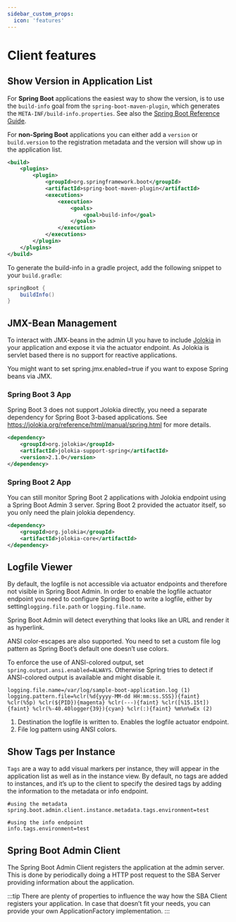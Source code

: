 ```yaml
---
sidebar_custom_props:
  icon: 'features'
---
```


# Client features

## Show Version in Application List

For **Spring Boot** applications the easiest way to show the version, is to use the `build-info` goal from the `spring-boot-maven-plugin`, which generates the `META-INF/build-info.properties`. See also the [Spring Boot Reference Guide](http://docs.spring.io/spring-boot/docs/current-SNAPSHOT/reference/htmlsingle/#howto-build-info).

For **non-Spring Boot** applications you can either add a `version` or `build.version` to the registration metadata and the version will show up in the application list.

```xml title="pom.xml"
<build>
    <plugins>
        <plugin>
            <groupId>org.springframework.boot</groupId>
            <artifactId>spring-boot-maven-plugin</artifactId>
            <executions>
                <execution>
                    <goals>
                        <goal>build-info</goal>
                    </goals>
                </execution>
            </executions>
        </plugin>
    </plugins>
</build>
```

To generate the build-info in a gradle project, add the following snippet to your `build.gradle`:

```groovy title="build.gradle"
springBoot {
    buildInfo()
}
```

## JMX-Bean Management

To interact with JMX-beans in the admin UI you have to include [Jolokia](https://jolokia.org/) in your application and
expose it via the actuator endpoint. As Jolokia is servlet based there is no support for reactive applications.

You might want to set spring.jmx.enabled=true if you want to expose Spring beans via JMX.

### Spring Boot 3 App

Spring Boot 3 does not support Jolokia directly, you need a separate dependency for Spring Boot 3-based applications.
See https://jolokia.org/reference/html/manual/spring.html for more details.

```xml title="pom.xml"
<dependency>
    <groupId>org.jolokia</groupId>
    <artifactId>jolokia-support-spring</artifactId>
    <version>2.1.0</version>
</dependency>
```

### Spring Boot 2 App

You can still monitor Spring Boot 2 applications with Jolokia endpoint using a Spring Boot Admin 3 server. Spring Boot 2
provided the actuator itself, so you only need the plain jolokia dependency.

```xml title="pom.xml"
<dependency>
    <groupId>org.jolokia</groupId>
    <artifactId>jolokia-core</artifactId>
</dependency>
```

## Logfile Viewer

By default, the logfile is not accessible via actuator endpoints and therefore not visible in Spring Boot Admin. In order to enable the logfile actuator endpoint you need to configure Spring Boot to write a logfile, either by setting`logging.file.path` or `logging.file.name`.

Spring Boot Admin will detect everything that looks like an URL and render it as hyperlink.

ANSI color-escapes are also supported. You need to set a custom file log pattern as Spring Boot’s default one doesn’t use colors.

To enforce the use of ANSI-colored output, set `spring.output.ansi.enabled=ALWAYS`. Otherwise Spring tries to detect if ANSI-colored output is available and might disable it.

```properties title="application.properties"
logging.file.name=/var/log/sample-boot-application.log (1)
logging.pattern.file=%clr(%d{yyyy-MM-dd HH:mm:ss.SSS}){faint} %clr(%5p) %clr(${PID}){magenta} %clr(---){faint} %clr([%15.15t]){faint} %clr(%-40.40logger{39}){cyan} %clr(:){faint} %m%n%wEx (2)
```

1. Destination the logfile is written to. Enables the logfile actuator endpoint.
2. File log pattern using ANSI colors.

## Show Tags per Instance

`Tags` are a way to add visual markers per instance, they will appear in the application list as well as in the instance view. By default, no tags are added to instances, and it’s up to the client to specify the desired tags by adding the information to the metadata or info endpoint.

```properties title="application.properties"
#using the metadata
spring.boot.admin.client.instance.metadata.tags.environment=test

#using the info endpoint
info.tags.environment=test
```

## Spring Boot Admin Client

The Spring Boot Admin Client registers the application at the admin server. This is done by periodically doing a HTTP post request to the SBA Server providing information about the application.

:::tip
There are plenty of properties to influence the way how the SBA Client registers your application. In case that doesn’t fit your needs, you can provide your own ApplicationFactory implementation.
:::
